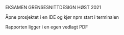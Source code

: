 EKSAMEN GRENSESNITTDESIGN HØST 2021

Åpne prosjektet i en IDE og kjør npm start i terminalen

Rapporten ligger i en egen vedlagt PDF
